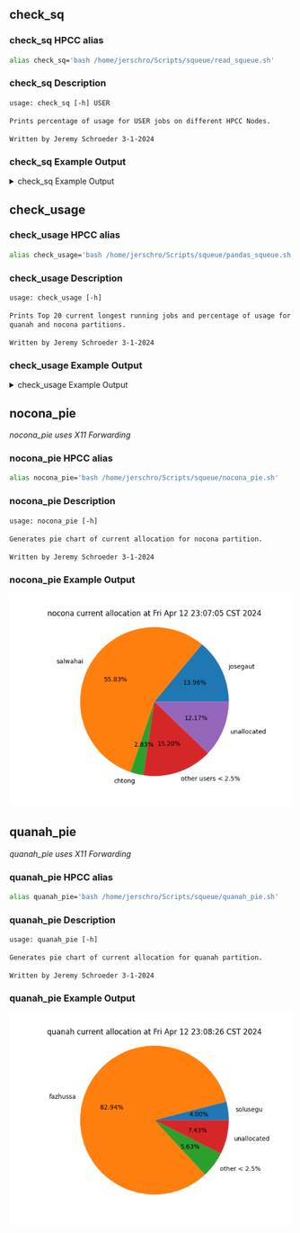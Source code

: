 
## check_sq

### check_sq HPCC alias

```bash
alias check_sq='bash /home/jerschro/Scripts/squeue/read_squeue.sh'

```

### check_sq Description

```
usage: check_sq [-h] USER

Prints percentage of usage for USER jobs on different HPCC Nodes.

Written by Jeremy Schroeder 3-1-2024

```

### check_sq Example Output

<details>
<summary>check_sq Example Output</summary>

```title="quanah:$ check_sq jerschro"
jerschro is currently using 387.3333333333333 quanah nodes, which is 82.9408% of quanah partition.
jerschro is currently using 134.0 nocona nodes, which is 55.8333% of nocona partition.

```
</details>

## check_usage

### check_usage HPCC alias

``` bash
alias check_usage='bash /home/jerschro/Scripts/squeue/pandas_squeue.sh'

```

### check_usage Description

```
usage: check_usage [-h]

Prints Top 20 current longest running jobs and percentage of usage for quanah and nocona partitions.

Written by Jeremy Schroeder 3-1-2024

```

### check_usage Example Output

<details>
<summary>check_usage Example Output</summary>

```title="quanah:$ check_usage"
-----------------------------------TOP 20 LONGEST JOBS CURRENTLY------------------------------------
         PARTITION      USER                                               NAME        TIME  NODES  CPUS       QOS  SECONDS
JOBID
12959869    nocona   aaquino                                       first-dimmer  8-05:06:09      1   128    aquino   709569
12973705    nocona  solusegu     /home/solusegu/urea/kinetics/Ag110/CO+NO/MLneb  1-19:57:04      1    32  gauthier   158224
12973707    nocona  solusegu   /home/solusegu/urea/kinetics/Ag110/COOH+NO/MLneb  1-19:55:23      1    32  gauthier   158123
12970899    nocona  rosutton                                               namd  1-18:39:40      5   640    normal   153580
12971796    quanah  aschueth                                                MAX  1-18:18:04      1     1    normal   152284
12970119    nocona  salwahai                                           RotProbe  1-17:12:23      8  1024    normal   148343
12970139    nocona  salwahai                                           RotProbe  1-16:57:33      1   128    normal   147453
12970120    nocona  salwahai                                           RotProbe  1-15:35:28      8  1024    normal   142528
12972064    nocona  josegaut  /home/josegaut/amorphous_irox/training_data_me...  1-15:16:59      1    64    normal   141419
12972063    nocona  josegaut  /home/josegaut/amorphous_irox/training_data_me...  1-15:16:59      1    64    normal   141419
12972068    nocona  josegaut  /home/josegaut/amorphous_irox/training_data_me...  1-15:11:57      1    64    normal   141117
12972065    nocona  josegaut  /home/josegaut/amorphous_irox/training_data_me...  1-15:11:57      1    64    normal   141117
12972066    nocona  josegaut  /home/josegaut/amorphous_irox/training_data_me...  1-15:11:57      1    64    normal   141117
12972067    nocona  josegaut  /home/josegaut/amorphous_irox/training_data_me...  1-15:11:57      1    64    normal   141117
12972070    nocona  josegaut  /home/josegaut/amorphous_irox/training_data_me...  1-15:06:56      1    64    normal   140816
12972069    nocona  josegaut  /home/josegaut/amorphous_irox/training_data_me...  1-15:06:56      1    64    normal   140816
12972072    nocona  josegaut  /home/josegaut/amorphous_irox/training_data_me...  1-15:01:54      1    64    normal   140514
12972071    nocona  josegaut  /home/josegaut/amorphous_irox/training_data_me...  1-15:01:54      1    64    normal   140514
12972073    nocona  josegaut  /home/josegaut/amorphous_irox/training_data_me...  1-14:56:53      1    64    normal   140213
12972074    nocona  josegaut  /home/josegaut/amorphous_irox/training_data_me...  1-14:51:51      1    64    normal   139911



-----nocona current allocation-----
USER           CPUS    NODES      %
-----------  ------  -------  -----
salwahai      17152   134.00  55.83
josegaut       4480    35.00  14.58
unallocated    3470    27.11  11.30
chtong          840     6.56   2.73
rosutton        640     5.00   2.08
xinyawu         640     5.00   2.08
zhutang         640     5.00   2.08
jipkang         512     4.00   1.67
mhajianz        320     2.50   1.04
mpourasg        256     2.00   0.83
tericson        256     2.00   0.83
tristfis        256     2.00   0.83
lbraga          224     1.75   0.73



-----quanah current allocation-----
USER           CPUS    NODES      %
-----------  ------  -------  -----
fazhussa      13944   387.33  82.94
unallocated    1277    35.47   7.60
solusegu        608    16.89   3.62
ksonibar        360    10.00   2.14
ypokhrel        300     8.33   1.78
mmarasch         90     2.50   0.54
josegaut         72     2.00   0.43
guiyli           40     1.11   0.24





```
</details>

## nocona_pie

*nocona_pie uses X11 Forwarding*

### nocona_pie HPCC alias

``` bash
alias nocona_pie='bash /home/jerschro/Scripts/squeue/nocona_pie.sh'

```

### nocona_pie Description

```
usage: nocona_pie [-h]

Generates pie chart of current allocation for nocona partition.

Written by Jeremy Schroeder 3-1-2024

```

### nocona_pie Example Output

![nocona_pie example](../images/hpcc/nocona_pie.png)

## quanah_pie

*quanah_pie uses X11 Forwarding*

### quanah_pie HPCC alias

``` bash
alias quanah_pie='bash /home/jerschro/Scripts/squeue/quanah_pie.sh'

```

### quanah_pie Description

```
usage: quanah_pie [-h]

Generates pie chart of current allocation for quanah partition.

Written by Jeremy Schroeder 3-1-2024

```

### quanah_pie Example Output

![quanah_pie example](../images/hpcc/quanah_pie.png)
